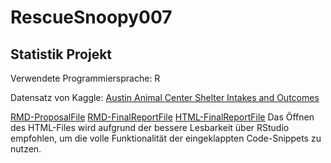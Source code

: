 # RescueSnoopy007

## Statistik Projekt

Verwendete Programmiersprache: R

Datensatz von Kaggle: [Austin Animal Center Shelter Intakes and Outcomes](https://www.kaggle.com/aaronschlegel/austin-animal-center-shelter-intakes-and-outcomes#aac_intakes.csv)

[RMD-ProposalFile](https://github.com/Co-Re/RescueSnoopy007/blob/master/Analyse_Poposal.Rmd)
[RMD-FinalReportFile](https://github.com/Co-Re/RescueSnoopy007/blob/master/Analyse_Poposal.Rmd)
[HTML-FinalReportFile]() Das Öffnen des HTML-Files wird aufgrund der bessere Lesbarkeit über RStudio empfohlen, um die volle Funktionalität der eingeklappten Code-Snippets zu nutzen.
